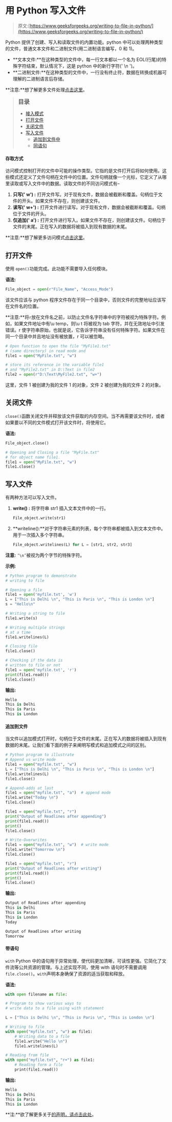 # 用 Python 写入文件

> 原文:[https://www.geeksforgeeks.org/writing-to-file-in-python/](https://www.geeksforgeeks.org/writing-to-file-in-python/)

Python 提供了创建、写入和读取文件的内置功能。python 中可以处理两种类型的文件，普通文本文件和二进制文件(用二进制语言编写，0 和 1)。

*   **文本文件:**在这种类型的文件中，每一行文本都以一个名为 EOL(行尾)的特殊字符结束，默认情况下，这是 python 中的新行字符(' \n ')。
*   **二进制文件:**在这种类型的文件中，一行没有终止符，数据在转换成机器可理解的二进制语言后存储。

**注意:**想了解更多文件处理[点击这里](https://www.geeksforgeeks.org/reading-writing-text-files-python/)。

> **<font size="4">目录</font>**
> 
> *   [接入模式](#access)
> *   [打开文件](#opening)
> *   [关闭文件](#closing)
> *   [写入文件](#writing)
>     *   [追加到文件中](#appending)
>     *   [同语句](#with)

#### 存取方式

访问模式控制打开的文件中可能的操作类型。它指的是文件打开后将如何使用。这些模式还定义了文件句柄在文件中的位置。文件句柄就像一个光标，它定义了从哪里读取或写入文件中的数据。读取文件的不同访问模式有–

1.  **只写(' w') :** 打开文件写。对于现有文件，数据会被截断和覆盖。句柄位于文件的开头。如果文件不存在，则创建该文件。
2.  **读写(' w+') :** 打开文件进行读写。对于现有文件，数据会被截断和覆盖。句柄位于文件的开头。
3.  **仅追加(' a') :** 打开文件进行写入。如果文件不存在，则创建该文件。句柄位于文件的末尾。正在写入的数据将被插入到现有数据的末尾。

**注意:**想了解更多访问模式[点击这里](https://www.geeksforgeeks.org/reading-writing-text-files-python/)。

## 打开文件

使用 `open()`功能完成。此功能不需要导入任何模块。

**语法:**

```py
File_object = open(r"File_Name", "Access_Mode")

```

该文件应该与 python 程序文件存在于同一个目录中，否则文件的完整地址应该写在文件名的位置。

**注意:**将`r`放在文件名之前，以防止文件名字符串中的字符被视为特殊字符。例如，如果文件地址中有\u temp，则\u t 将被视为 tab 字符，并在无效地址中引发错误。r 使字符串原始，也就是说，它告诉字符串没有任何特殊字符。如果文件在同一个目录中并且地址没有被放置，r 可以被忽略。

```py
# Open function to open the file "MyFile1.txt"  
# (same directory) in read mode and 
file1 = open("MyFile.txt", "w") 

# store its reference in the variable file1  
# and "MyFile2.txt" in D:\Text in file2 
file2 = open(r"D:\Text\MyFile2.txt", "w+") 
```

这里，文件 1 被创建为我的文件 1 的对象，文件 2 被创建为我的文件 2 的对象。

## 关闭文件

`close()`函数关闭文件并释放该文件获取的内存空间。当不再需要该文件时，或者如果要以不同的文件模式打开该文件时，将使用它。

**语法:**

```py
File_object.close()

```

```py
# Opening and Closing a file "MyFile.txt" 
# for object name file1. 
file1 = open("MyFile.txt", "w") 
file1.close() 
```

## 写入文件

有两种方法可以写入文件。

1.  **write() :** 将字符串 str1 插入文本文件中的一行。

    ```py
    File_object.write(str1)

    ```

2.  **writeline():**对于字符串元素的列表，每个字符串都被插入到文本文件中。用于一次插入多个字符串。

    ```py
    File_object.writelines(L) for L = [str1, str2, str3] 

    ```

**注意:** `‘\n’`被视为两个字节的特殊字符。

**示例:**

```py
# Python program to demonstrate
# writing to file

# Opening a file
file1 = open('myfile.txt', 'w')
L = ["This is Delhi \n", "This is Paris \n", "This is London \n"]
s = "Hello\n"

# Writing a string to file
file1.write(s)

# Writing multiple strings
# at a time
file1.writelines(L)

# Closing file
file1.close()

# Checking if the data is
# written to file or not
file1 = open('myfile.txt', 'r')
print(file1.read())
file1.close()
```

**输出:**

```py
Hello
This is Delhi
This is Paris
This is London

```

#### 追加到文件

当文件以追加模式打开时，句柄位于文件的末尾。正在写入的数据将被插入到现有数据的末尾。让我们看下面的例子来阐明写模式和追加模式之间的区别。

```py
# Python program to illustrate
# Append vs write mode
file1 = open("myfile.txt", "w")
L = ["This is Delhi \n", "This is Paris \n", "This is London \n"]
file1.writelines(L)
file1.close()

# Append-adds at last
file1 = open("myfile.txt", "a")  # append mode
file1.write("Today \n")
file1.close()

file1 = open("myfile.txt", "r")
print("Output of Readlines after appending")
print(file1.read())
print()
file1.close()

# Write-Overwrites
file1 = open("myfile.txt", "w")  # write mode
file1.write("Tomorrow \n")
file1.close()

file1 = open("myfile.txt", "r")
print("Output of Readlines after writing")
print(file1.read())
print()
file1.close()
```

**输出:**

```py
Output of Readlines after appending
This is Delhi
This is Paris
This is London
Today

Output of Readlines after writing
Tomorrow

```

#### 带语句

`with` Python 中的语句用于异常处理，使代码更加清晰，可读性更强。它简化了文件流等公共资源的管理。与上述实现不同，使用 with 语句时不需要调用`file.close()`。`with`声明本身确保了资源的适当获取和释放。

**语法:**

```py
with open filename as file:

```

```py
# Program to show various ways to
# write data to a file using with statement

L = ["This is Delhi \n", "This is Paris \n", "This is London \n"]

# Writing to file
with open("myfile.txt", "w") as file1:
    # Writing data to a file
    file1.write("Hello \n")
    file1.writelines(L)

# Reading from file
with open("myfile.txt", "r+") as file1:
    # Reading form a file
    print(file1.read())
```

**输出:**

```py
Hello
This is Delhi
This is Paris
This is London

```

**注:**欲了解更多关于[的声明，请点击此处](https://www.geeksforgeeks.org/with-statement-in-python/)。